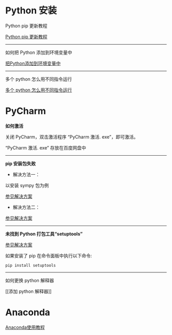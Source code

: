 
# Python 安装

Python pip 更新教程

[Python pip 更新教程](https://blog.csdn.net/qq_42102911/article/details/128214206)

---

如何把 Python 添加到环境变量中

[把Python添加到环境变量中](https://pythonjishu.com/path-add-python/)

---

多个 python 怎么用不同指令运行

[多个 python 怎么用不同指令运行](https://www.cnblogs.com/ShineLeBlog/p/17438654.html)


# PyCharm


**如何激活**

关闭 PyCharm，双击激活程序 “PyCharm 激活. exe”，即可激活。

“PyCharm 激活. exe” 存放在百度网盘中

---

**pip 安装包失败**

- 解决方法一：

以安装 sympy 包为例

[参见解决方案](https://blog.csdn.net/zhang_xiaomeng/article/details/115050257)

- 解决方法二：

[参见解决方案](https://blog.csdn.net/Edwinwzy/article/details/129762883 )

---

**未找到 Python 打包工具“setuptools”**

[参见解决方案](https://www.saoniuhuo.com/question/detail-2459410.html)

如果安装了 pip 在命令面板中执行以下命令:

```shell
pip install setuptools
```

---

如何更换 python 解释器

[[添加 python 解释器]]

# Anaconda

[Anaconda使用教程](https://blog.csdn.net/weixin_56197703/article/details/124630222)